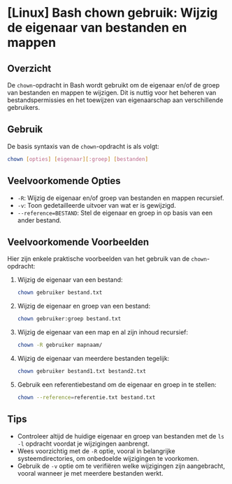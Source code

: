 # [Linux] Bash chown gebruik: Wijzig de eigenaar van bestanden en mappen

## Overzicht
De `chown`-opdracht in Bash wordt gebruikt om de eigenaar en/of de groep van bestanden en mappen te wijzigen. Dit is nuttig voor het beheren van bestandspermissies en het toewijzen van eigenaarschap aan verschillende gebruikers.

## Gebruik
De basis syntaxis van de `chown`-opdracht is als volgt:

```bash
chown [opties] [eigenaar][:groep] [bestanden]
```

## Veelvoorkomende Opties
- `-R`: Wijzig de eigenaar en/of groep van bestanden en mappen recursief.
- `-v`: Toon gedetailleerde uitvoer van wat er is gewijzigd.
- `--reference=BESTAND`: Stel de eigenaar en groep in op basis van een ander bestand.

## Veelvoorkomende Voorbeelden
Hier zijn enkele praktische voorbeelden van het gebruik van de `chown`-opdracht:

1. Wijzig de eigenaar van een bestand:
   ```bash
   chown gebruiker bestand.txt
   ```

2. Wijzig de eigenaar en groep van een bestand:
   ```bash
   chown gebruiker:groep bestand.txt
   ```

3. Wijzig de eigenaar van een map en al zijn inhoud recursief:
   ```bash
   chown -R gebruiker mapnaam/
   ```

4. Wijzig de eigenaar van meerdere bestanden tegelijk:
   ```bash
   chown gebruiker bestand1.txt bestand2.txt
   ```

5. Gebruik een referentiebestand om de eigenaar en groep in te stellen:
   ```bash
   chown --reference=referentie.txt bestand.txt
   ```

## Tips
- Controleer altijd de huidige eigenaar en groep van bestanden met de `ls -l` opdracht voordat je wijzigingen aanbrengt.
- Wees voorzichtig met de `-R` optie, vooral in belangrijke systeemdirectories, om onbedoelde wijzigingen te voorkomen.
- Gebruik de `-v` optie om te verifiëren welke wijzigingen zijn aangebracht, vooral wanneer je met meerdere bestanden werkt.